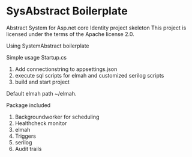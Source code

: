 # SysAbstract Boilerplate
Abstract System for Asp.net core Identity project skeleton
This project is licensed under the terms of the Apache license 2.0.

Using   SystemAbstract boilerplate

Simple usage
Startup.cs

1)	Add connectionstring to appsettings.json
2)	execute sql scripts for elmah and  customized serilog scripts
2)	build and start project

Default elmah path ~/elmah.

Package included

1)	Backgroundworker for scheduling
2)	Healthcheck monitor
3)	elmah
4)	Triggers
5)	serilog
6)	Audit trails
